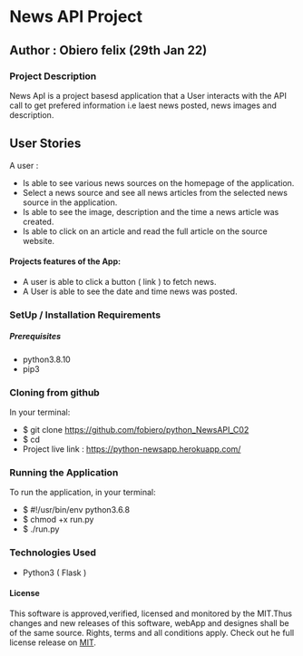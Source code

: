 # News API Project
## Author : Obiero felix (29th Jan 22)
### Project Description
News ApI is a project basesd application that a User interacts with the API call to get prefered information i.e laest news posted, news images and description.

## User Stories
A user :
* Is able to see various news sources on the homepage of the application.
* Select a news source and see all news articles from the selected news source in the application.
* Is able to see the image, description and the time a news article was created.
* Is able to click on an article and read the full article on the source website.

#### Projects features of the App:

* A user is able to click a button ( link ) to fetch news.
* A User is able to see the date and time news was posted.

### SetUp / Installation Requirements
##### Prerequisites
* python3.8.10
* pip3

### Cloning from github
In your terminal:

 * $ git clone https://github.com/fobiero/python_NewsAPI_C02
 * $ cd 
 * Project live link : https://python-newsapp.herokuapp.com/
### Running the Application
To run the application, in your terminal:
 * $ #!/usr/bin/env python3.6.8
 * $ chmod +x run.py
 * $ ./run.py

### Technologies Used
* Python3 ( Flask )

#### License
This software is approved,verified, licensed and monitored by the MIT.Thus changes and new releases of this software, webApp and designes shall be of the same source. Rights, terms and all conditions apply. Check out he full license release on [MIT](LICENCE).
